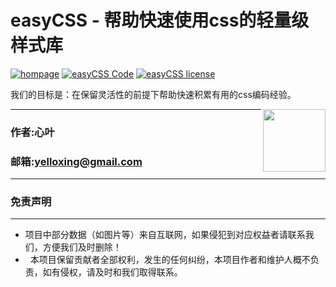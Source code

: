 #  easyCSS - 帮助快速使用css的轻量级样式库

[![hompage](https://github.com/yelloxing/easyCSS/blob/master/data/SVG/github.svg)](https://github.com/yelloxing)
[![easyCSS Code](https://github.com/yelloxing/easyCSS/blob/master/data/SVG/easycss.svg)](https://github.com/yelloxing/easyCSS)
[![easyCSS license](https://github.com/yelloxing/easyCSS/blob/master/data/SVG/license.svg)](https://github.com/yelloxing/easyCSS/blob/master/LICENSE)

我们的目标是：在保留灵活性的前提下帮助快速积累有用的css编码经验。

<img align="right" height="100" src="https://github.com/yelloxing/easyCSS/blob/master/data/image/easycss.png">

****
### 作者:心叶
### 邮箱:yelloxing@gmail.com
****

### 免责声明
------
*   项目中部分数据（如图片等）来自互联网，如果侵犯到对应权益者请联系我们，方便我们及时删除！
*   本项目保留贡献者全部权利，发生的任何纠纷，本项目作者和维护人概不负责，如有侵权，请及时和我们取得联系。
